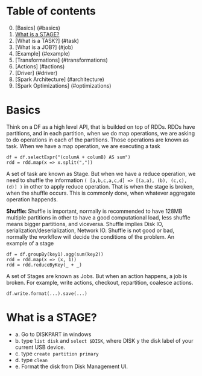 # Table of contents
0. [Basics] (#basics)
1. [What is a STAGE?](#stage)
2. [What is a TASK?] (#task)
3. [What is a JOB?] (#job)
4. [Example] (#example)
5. [Transformations] (#transformations)
7. [Actions] (#actions)
8. [Driver] (#driver)
9. [Spark Architecture] (#architecture)
10. [Spark Optimizations] (#optimizations)

# Basics <a name="basics"></a>
Think on a DF as a high level API, that is builded on top of RDDs.
RDDs have partitions, and in each partition, when we do map operations, we are asking to do operations in each of the partitions.
Those operations are known as task. When we have a map operation, we are executing a task
```
df = df.selectExpr("(columA + columB) AS sum")
rdd = rdd.map(x => x.split(","))
```
A set of task are known as Stage. But when we have a reduce operation, we need to shuffle the information
```( [a,b,c,a,c,d] => [(a,a), (b), (c,c), (d)] )``` in other to apply reduce operation. That is when the stage is broken, when the shuffle occurs.
This is commonly done, when whatever aggregate operation happends.

<b>Shuffle: </b> Shuffle is important, normally is recommended to have 128MB multiple partitions in other to have a good computational load, 
less shuffle means bigger partitions, and viceversa. Shuffle implies Disk IO, serialization/deserialization, Network IO. Shuffle is not good or bad, normally
the workflow will decide the conditions of the problem. An example of a stage

```
df = df.groupBy(key1).agg(sum(key2))
rdd = rdd.map(x => (x, 1))
rdd = rdd.reduceByKey(_ + _)
```

A set of Stages are known as Jobs. But when an action happens, a job is broken. For example, write actions, checkout, repartition, coalesce actions.
```
df.write.format(...).save(...)
```

# What is a STAGE? <a name="stage"></a>
  * a. Go to DISKPART in windows
  * b. type ```list disk``` and ```select $DISK```, where DISK y the disk label of your current USB device.
  * c. type ```create partition primary```
  * d. type ```clean```
  * e. Format the disk from Disk Management UI. 
  

